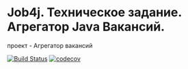 # Job4j. Техническое задание. Агрегатор Java Вакансий.

проект - Агрегатор вакансий

[![Build Status](https://app.travis-ci.com/Myaskovskiy/job4j_elementary.svg?branch=master)](https://app.travis-ci.com/Myaskovskiy/job4j_elementary)
[![codecov](https://codecov.io/gh/Myaskovskiy/job4j_elementary/branch/master/graph/badge.svg?token=BO0RWWRYUO)](https://codecov.io/gh/Myaskovskiy/job4j_elementary)